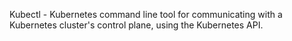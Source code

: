 Kubectl - Kubernetes command line tool for communicating with a Kubernetes cluster's control plane, using the Kubernetes API.


